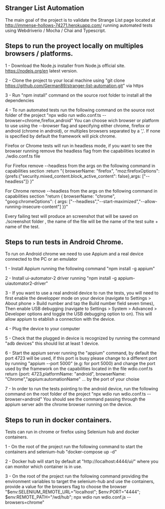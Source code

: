 Stranger List Automation
----------------------------------------------------
The main goal of the project is to validate the Strange List page located at http://immense-hollows-74271.herokuapp.com/ running automated tests using Webdriverio / Mocha / Chai and Typescript.

Steps to run the proyect locally on multiples browsers / platforms. 
---------------------------------------------------------
1 - Download the Node.js installer from Node.js official site. https://nodejs.org/en latest version.

2 - Clone the project to your local machine using "git clone https://github.com/German89/stranger-list-automation.git" via https

3 - Run "npm install" command on the source root folder to install all the dependencies

4 - To run automated tests run the following command on the source root folder of the project "npx wdio run wdio.conf.ts --browser=chrome,firefox,android"
You can choose wich browser or platform to use using the --browser flag and specifying either chrome, firefox or android (chrome in android), or multiples browsers separated by a ','. If none is specified by default the framework will pick chrome.

Firefox or Chrome tests will run in headless mode, if you want to see the browser running remove the headless flag from the capabilities located in ./wdio.conf.ts file

For Firefox remove --headless from the args on the following command in capabilities section  :return "{ browserName: "firefox", "moz:firefoxOptions":{prefs:{"security.mixed_content.block_active_content": false},args: ["--headless"]} }" 

For Chrome remove --headless from the args on the following command in capabilities section "return { browserName: "chrome", "goog:chromeOptions": { args: ["--headless","--start-maximized","--allow-running-insecure-content"] }}"

Every failing test will produce an screenshot that will be saved on ./screenshot folder , the name of the file will be the name of the test suite + name of the test.


Steps to run tests in Android Chrome.
-----------------------------------------------------------
To run on Android chrome we need to use Appium and a real device connected to the PC or an emulator

1 - Install Appium running the following command "npm install -g appium"

2 - Install ui-automator-2 driver running "npm install -g appium-uiautomator2-driver"

3 - If you want to use a real android device to run the tests, you will need to first enable the developper mode on your device (navigate to Settings > About phone > Build number and tap the Build number field seven times),
Then enable USB debugging (navigate to Settings > System > Advanced > Developer options and toggle the USB debugging option to on).
This will allow appium to etablish a connection with the device.

4 - Plug the device to your computer

5 - Check that the plugged in device is recognized by running the command "adb devices" this should list at least 1 device.

6 - Start the appium server running the "appium" command, by default the port 4723 will be used, if this port is busy please change to a different port by running
"appium --port 5000" (e.g: for port 5000) and change the port used by the framework on the capabilities located in the file wdio.conf.ts
return {port: 4723,platformName: "android", browserName: "Chrome","appium:automationName" ... by the port of your choise

7 - In order to run the tests pointing to the android device, run the following command on the root folder of the project "npx wdio run wdio.conf.ts --browser=android"
You should see the command passing through the appium server adn the chrome browser running on the device.

Steps to run in docker containers.
-------------------------------------------------------------
Tests can run in chrome or firefox using Selenium hub and docker containers.

1 - On the root of the project run the following command to start the containers and selenium-hub "docker-compose up -d"

2 - Docker hub will start by default at "http://localhost:4444/ui/" where you can monitor which container is in use.

3 - On the root of the project run the following command providing the environment variables to target the selenium-hub and use the containers, provide a value for the browsers flag to choose the browser
"$env:SELENIUM_REMOTE_URL="localhost"; $env:PORT="4444"; $env:REMOTE_PATH="/wd/hub"; npx wdio run wdio.conf.js --browsers=chrome"
